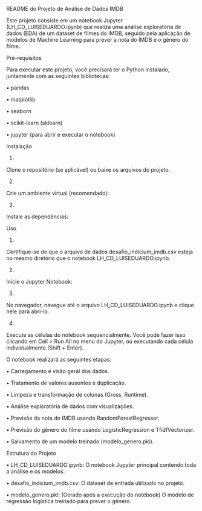 README do Projeto de Análise de Dados IMDB

Este projeto consiste em um notebook Jupyter (LH_CD_LUISEDUARDO.ipynb) que realiza uma análise exploratória de dados (EDA) de um dataset de filmes do IMDB, seguido pela aplicação de modelos de Machine Learning para prever a nota do IMDB e o gênero do filme.

Pré-requisitos

Para executar este projeto, você precisará ter o Python instalado, juntamente com as seguintes bibliotecas:

•
pandas

•
matplotlib

•
seaborn

•
scikit-learn (sklearn)

•
jupyter (para abrir e executar o notebook)

Instalação

1.
Clone o repositório (se aplicável) ou baixe os arquivos do projeto.

2.
Crie um ambiente virtual (recomendado):

3.
Instale as dependências:

Uso

1.
Certifique-se de que o arquivo de dados desafio_indicium_imdb.csv esteja no mesmo diretório que o notebook LH_CD_LUISEDUARDO.ipynb.

2.
Inicie o Jupyter Notebook:

3.
No navegador, navegue até o arquivo LH_CD_LUISEDUARDO.ipynb e clique nele para abri-lo.

4.
Execute as células do notebook sequencialmente. Você pode fazer isso clicando em Cell > Run All no menu do Jupyter, ou executando cada célula individualmente (Shift + Enter).

O notebook realizará as seguintes etapas:

•
Carregamento e visão geral dos dados.

•
Tratamento de valores ausentes e duplicação.

•
Limpeza e transformação de colunas (Gross, Runtime).

•
Análise exploratória de dados com visualizações.

•
Previsão da nota do IMDB usando RandomForestRegressor.

•
Previsão do gênero do filme usando LogisticRegression e TfidfVectorizer.

•
Salvamento de um modelo treinado (modelo_genero.pkl).

Estrutura do Projeto

•
LH_CD_LUISEDUARDO.ipynb: O notebook Jupyter principal contendo toda a análise e os modelos.

•
desafio_indicium_imdb.csv: O dataset de entrada utilizado no projeto.

•
modelo_genero.pkl: (Gerado após a execução do notebook) O modelo de regressão logística treinado para prever o gênero.

